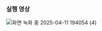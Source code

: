 ### 실행 영상

![화면 녹화 중 2025-04-11 194054 (4)](https://github.com/user-attachments/assets/4cd7760d-a39c-472e-8b71-e838eec6eaca)
